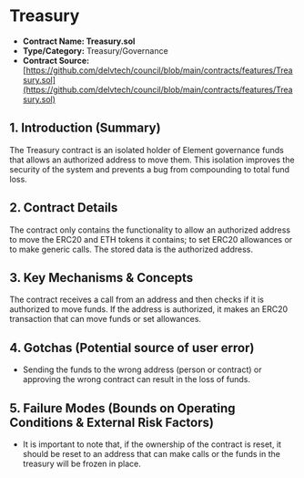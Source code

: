 # Treasury

* **Contract Name: Treasury.sol**
* **Type/Category:** Treasury/Governance
* **Contract Source:**[https://github.com/delvtech/council/blob/main/contracts/features/Treasury.sol](https://github.com/delvtech/council/blob/main/contracts/features/Treasury.sol)

## **1. Introduction (Summary)**

The Treasury contract is an isolated holder of Element governance funds that allows an authorized address to move them. This isolation improves the security of the system and prevents a bug from compounding to total fund loss.

## **2. Contract Details**

The contract only contains the functionality to allow an authorized address to move the ERC20 and ETH tokens it contains; to set ERC20 allowances or to make generic calls. The stored data is the authorized address.

## **3. Key Mechanisms & Concepts**

The contract receives a call from an address and then checks if it is authorized to move funds. If the address is authorized, it makes an ERC20 transaction that can move funds or set allowances.

## **4. Gotchas (Potential source of user error)**

* Sending the funds to the wrong address (person or contract) or approving the wrong contract can result in the loss of funds.

## **5. Failure Modes (Bounds on Operating Conditions & External Risk Factors)**

* It is important to note that, if the ownership of the contract is reset, it should be reset to an address that can make calls or the funds in the treasury will be frozen in place.
